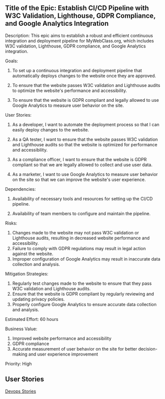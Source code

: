 ## Title of the Epic: Establish CI/CD Pipeline with W3C Validation, Lighthouse, GDPR Compliance, and Google Analytics Integration

Description: This epic aims to establish a robust and efficient continuous integration and deployment pipeline for MyWebClass.org, which includes W3C validation, Lighthouse, GDPR compliance, and Google Analytics integration.

Goals:

1. To set up a continuous integration and deployment pipeline that automatically deploys changes to the website once they are approved.

2. To ensure that the website passes W3C validation and Lighthouse audits to optimize the website's performance and accessibility.

3. To ensure that the website is GDPR compliant and legally allowed to use Google Analytics to measure user behavior on the site.

User Stories:

1. As a developer, I want to automate the deployment process so that I can easily deploy changes to the website.

2. As a QA tester, I want to ensure that the website passes W3C validation and Lighthouse audits so that the website is optimized for performance and accessibility.

3. As a compliance officer, I want to ensure that the website is GDPR compliant so that we are legally allowed to collect and use user data.

4. As a marketer, I want to use Google Analytics to measure user behavior on the site so that we can improve the website's user experience.

Dependencies:

1. Availability of necessary tools and resources for setting up the CI/CD pipeline.

2. Availability of team members to configure and maintain the pipeline.

Risks:

1. Changes made to the website may not pass W3C validation or Lighthouse audits, resulting in decreased website performance and accessibility. 
2. Failure to comply with GDPR regulations may result in legal action against the website. 
3. Improper configuration of Google Analytics may result in inaccurate data collection and analysis.

Mitigation Strategies:

1. Regularly test changes made to the website to ensure that they pass W3C validation and Lighthouse audits.
2. Ensure that the website is GDPR compliant by regularly reviewing and updating privacy policies.
3. Properly configure Google Analytics to ensure accurate data collection and analysis.

Estimated Effort: 60 hours

Business Value:

1. Improved website performance and accessibility
2. GDPR compliance
3. Accurate measurement of user behavior on the site for better decision-making and user experience improvement

Priority: High

## User Stories
[Devops Stories](/documentation/theme_1/Story/story.md)